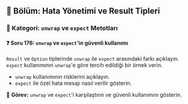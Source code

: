 ## 📘 Bölüm: Hata Yönetimi ve Result Tipleri  
### 🔹 Kategori: `unwrap` ve `expect` Metotları  
#### ❓ Soru 176: `unwrap` ve `expect`'in güvenli kullanımı

`Result` ve `Option` tiplerinde `unwrap` ile `expect` arasındaki farkı açıklayın. `expect` kullanımının `unwrap`'e göre tercih edildiği bir örnek verin.

- `unwrap` kullanımının risklerini açıklayın.
- `expect` ile özel hata mesajı nasıl verilir gösterin.

🔧 **Görev:** `unwrap` ve `expect`'i karşılaştırın ve güvenli kullanımını gösterin.
